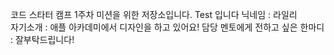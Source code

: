 코드 스타터 캠프 1주차 미션을 위한 저장소입니다.
Test 입니다
닉네임 : 라일리   
자기소개 : 애플 아카데미에서 디자인을 하고 있어요!
담당 멘토에게 전하고 싶은 한마디 : 잘부탁드립니다!
